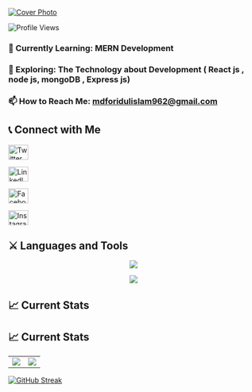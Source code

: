 [![Cover Photo](https://github.com/Mdforidulislam/Mdforidulislam/blob/main/Blue%20Yellow%20Futuristic%20Virtual%20Technology%20Blog%20Banner.png?raw=true "Cover Photo")](https://www.linkedin.com/in/foridul/)

<p align="left"> <img src="https://komarev.com/ghpvc/?username=shuvajitmaitra&label=Profile%20views&color=0e75b6&style=flat" alt="Profile Views" /> </p>




### 🌱 Currently Learning: MERN Development
### 🔭 Exploring: The Technology about Development ( React js , node js, mongoDB , Express js)
### 📫 How to Reach Me: [mdforidulislam962@gmail.com](mailto:mdforidulislam962@gmail.com)



## 📞 Connect with Me

<a  href="#" target="blank"><img align="center" src="https://raw.githubusercontent.com/rahuldkjain/github-profile-readme-generator/master/src/images/icons/Social/twitter.svg" alt="Twitter" height="30" width="40" /></a>

<a  href="https://www.linkedin.com/in/foridul" target="blank"><img align="center" src="https://raw.githubusercontent.com/rahuldkjain/github-profile-readme-generator/master/src/images/icons/Social/linked-in-alt.svg" alt="LinkedIn" height="30" width="40" /></a>

<a  href="https://www.facebook.com/profile.php?id=100004476468209" target="blank"><img align="center" src="https://raw.githubusercontent.com/rahuldkjain/github-profile-readme-generator/master/src/images/icons/Social/facebook.svg" alt="Facebook" height="30" width="40" /></a>

<a  href="#" target="blank"><img align="center" src="https://raw.githubusercontent.com/rahuldkjain/github-profile-readme-generator/master/src/images/icons/Social/instagram.svg" alt="Instagram" height="30" width="40" /></a>


## ⚔️ Languages and Tools

<p align="center">
  <a href="">
    <img src="https://skillicons.dev/icons?i=js,react,tailwind,html,css,firebase" />
  </a>
</p>
<p align="center">
  <a href="">
    <img src="https://skillicons.dev/icons?i=express,mongodb,figma,github" />
  </a>
</p>






<!-- Stats -->
## 📈 Current Stats

<!-- Stats -->
## 📈 Current Stats

<table width="100%">
  <tr>
    <td>
      <img src="http://github-profile-summary-cards.vercel.app/api/cards/profile-details?username=Mdforidulislam&theme=noctis_minimus" />
    </td>
    <td>
      <img src="http://github-profile-summary-cards.vercel.app/api/cards/stats?username=Mdforidulislam&theme=noctis_minimus" />
    </td>
  </tr>
</table>

<!-- Streak -->
<a href="https://git.io/streak-stats">
  <img src="https://github-readme-streak-stats.herokuapp.com?user=Mdforidulislam&theme=merko&hide_border=true&card_width=500" alt="GitHub Streak" />
</a>




